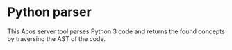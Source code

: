 # Python parser

This Acos server tool parses Python 3 code and
returns the found concepts by traversing the AST
of the code.
